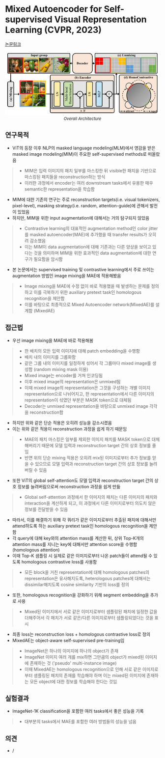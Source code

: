 # Mixed Autoencoder for Self-supervised Visual Representation Learning (CVPR, 2023)

[논문링크](https://arxiv.org/abs/2303.17152)

<p align="center">
    <img width="600" alt='fig1' src="./img/05_29_01.png?raw=true"></br>
    <em><font size=2>Overall Architecture</font></em>
</p>

## 연구목적
- ViT의 등장 이후 NLP의 masked language modeling(MLM)에서 영감을 받은 masked image modeling(MIM)이 주요한 self-supervised methods로 떠올랐음
> - MIM은 입력 이미지의 패치 일부를 마스킹한 뒤 visible한 패치을 기반으로 마스킹된 패치들을 reconstruction하는 방식
> - 이러한 과정에서 encoder는 여러 downstream tasks에서 유용한 매우 semantic한 representation을 학습함
- MIM에 대한 기존의 연구는 주로 reconstruction targets(i.e. visual tokenizers, pixel-level), masking strategy(i.e. random, attention-guide)에 관해서 발전이 있었음
- 하지만, MIM을 위한 input augmentation에 대해서는 거의 탐구되지 않았음
> - Contrastive learning의 대표적인 augmentation method인 color jitter를 masked autoencoder(MAE)에 추가했을 때 transfer results가 오히려 감소했음
> - 이는 MIM이 data augmentation에 대해 기존과는 다른 양상을 보이고 있다는 것을 의미하며 MIM을 위한 효과적인 data augmentation에 대한 연구가 필요함을 암시함
- 본 논문에서는 supervised training 및 contrastive learning에서 주로 쓰이는 augmentation 방법인 image mixing을 MAE에 적용해봤음
> - Image mixing을 MAE에 수정 없이 바로 적용했을 때 발생하는 문제를 정의하고 이를 극복하기 위한 auxiliary pretext task인 homologous recognition을 제안함
> - 이를 바탕으로 최종적으로 Mixed Autoencoder network(MixedAE)를 설계함 (MixedAE)

## 접근법
- 우선 image mixing을 MAE에 바로 적용해봄
> - 한 배치의 모든 입력 이미지에 대해 patch embedding을 수행함
> - 배치 내의 이미지를 그룹화함
> - 같은 그룹 내의 이미지를 일정하게 섞어서 각 그룹마다 mixed image를 생성함 (random mixing mask 이용)
> - Mixed image는 encoder를 거쳐 인코딩됨
> - 이후 mixed image의 representation은 unmixed됨
> - 이때 mixed image의 representation은 그것을 구성하는 개별 이미지 representation으로 나뉘어지고, 한 representation에서 다른 이미지의 representation이 섞였던 부분은 MASK token으로 대체됨
> - Decoder는 unmixed representation을 바탕으로 unmixed image 각각을 reconstruction함
- 하지만 위와 같은 단순 적용은 오히려 성능을 감소시켰음
- 이는 위와 같은 적용이 reconstruction 과정을 쉽게 하기 때문임
> - MAE의 패치 마스킹은 일부를 제외한 이미지 패치를 MASK token으로 대체해버리기 때문에 모델 입력과 reconstruction target 간의 상호 정보를 줄임
> - 반면 위의 단순 mixing 적용은 오히려 mix된 이미지로부터 추가 정보를 얻을 수 있으므로 모델 입력과 reconstruction target 간의 상호 정보를 늘려버릴 수 있음
- 또한 ViT의 global self-attention도 모델 입력과 reconstruction target 간의 상호 정보를 늘려버림으로써 reconstruction 과정을 쉽게 만듦
> - Global self-attention 과정에서 한 이미지의 패치는 다른 이미지의 패치와 interaction을 계산하게 되고, 이 과정에서 다른 이미지로부터 의도치 않은 정보를 전달받을 수 있음 
- 따라서, 이를 해결하기 위해 각 쿼리가 같은 이미지로부터 추출된 패치에 대해서만 attend하도록 하는 auxiliary pretext task인 homologous recognition을 제안함
- 각 query에 대해 key와의 attention mass를 계산한 뒤, 상위 Top-K개의 attention mass를 지니는 key에 대해서만 attention score을 수행함 (homologous attention)
- 이때 Top-K 샘플링 시 실제로 같은 이미지로부터 나온 patch들이 attend될 수 있도록 homologous contrastive loss를 사용함
> - 모든 block을 거친 representation에 대해 homologous patches의 representation은 유사해지도록, heterologous patches에 대해서는 dissimilar해지도록 cosine similarity 기반의 loss를 정의
- 또한, homologous recognition을 강화하기 위해 segment embedding을 추가로 사용
> - Mixed된 이미지에서 서로 같은 이미지로부터 샘플링된 패치에 일정한 값을 더해주어서 각 패치가 서로 같은/다른 이미지로부터 샘플링되었다는 것을 표시
- 최종 loss는 reconstruction loss + homologous contrastive loss로 정의
- MixedAE는 object-aware self-supervised pre-training임
> - ImageNet은 하나의 이미지에 하나의 object가 존재
> - ImageNet 이미지 여러 개를 mix하면 그만큼의 object가 mixed된 이미지에 존재하는 것 ('pseudo' multi-instance image)
> - 이때 MixedAE는 homologous recognition으로 인해 서로 같은 이미지로부터 샘플링된 패치의 존재를 학습해야 하며 이는 mixed된 이미지에 존재하는 모든 object에 대한 정보를 학습해야 한다는 것임

## 실험결과
- ImageNet-1K classification을 포함한 여러 tasks에서 좋은 성능을 기록
> - 대부분의 tasks에서 MAE를 포함한 여러 방법들의 성능을 넘음

## 의견
- /